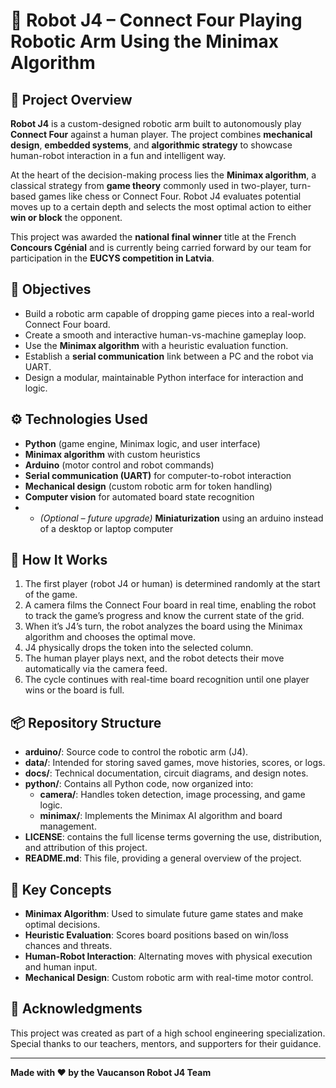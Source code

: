 # 🤖 Robot J4 – Connect Four Playing Robotic Arm Using the Minimax Algorithm

## 📌 Project Overview

**Robot J4** is a custom-designed robotic arm built to autonomously play **Connect Four** against a human player. The project combines **mechanical design**, **embedded systems**, and **algorithmic strategy** to showcase human-robot interaction in a fun and intelligent way.

At the heart of the decision-making process lies the **Minimax algorithm**, a classical strategy from **game theory** commonly used in two-player, turn-based games like chess or Connect Four. Robot J4 evaluates potential moves up to a certain depth and selects the most optimal action to either **win or block** the opponent.

This project was awarded the **national final winner** title at the French **Concours Cgénial** and is currently being carried forward by our team for participation in the **EUCYS competition in Latvia**.

## 🎯 Objectives

- Build a robotic arm capable of dropping game pieces into a real-world Connect Four board.
- Create a smooth and interactive human-vs-machine gameplay loop.
- Use the **Minimax algorithm** with a heuristic evaluation function.
- Establish a **serial communication** link between a PC and the robot via UART.
- Design a modular, maintainable Python interface for interaction and logic.

## ⚙️ Technologies Used

- **Python** (game engine, Minimax logic, and user interface)
- **Minimax algorithm** with custom heuristics
- **Arduino** (motor control and robot commands)
- **Serial communication (UART)** for computer-to-robot interaction
- **Mechanical design** (custom robotic arm for token handling)
- **Computer vision** for automated board state recognition
- - *(Optional – future upgrade)* **Miniaturization** using an arduino instead of a desktop or laptop computer

## 🚀 How It Works

1. The first player (robot J4 or human) is determined randomly at the start of the game.  
2. A camera films the Connect Four board in real time, enabling the robot to track the game’s progress and know the current state of the grid.  
3. When it’s J4’s turn, the robot analyzes the board using the Minimax algorithm and chooses the optimal move.  
4. J4 physically drops the token into the selected column.  
5. The human player plays next, and the robot detects their move automatically via the camera feed.  
6. The cycle continues with real-time board recognition until one player wins or the board is full.

## 📦 Repository Structure

- **arduino/**: Source code to control the robotic arm (J4).
- **data/**: Intended for storing saved games, move histories, scores, or logs.
- **docs/**: Technical documentation, circuit diagrams, and design notes.
- **python/**: Contains all Python code, now organized into:
  - **camera/**: Handles token detection, image processing, and game logic.
  - **minimax/**: Implements the Minimax AI algorithm and board management.
- **LICENSE**: contains the full license terms governing the use, distribution, and attribution of this project.
- **README.md**: This file, providing a general overview of the project.

## 🧠 Key Concepts

- **Minimax Algorithm**: Used to simulate future game states and make optimal decisions.
- **Heuristic Evaluation**: Scores board positions based on win/loss chances and threats.
- **Human-Robot Interaction**: Alternating moves with physical execution and human input.
- **Mechanical Design**: Custom robotic arm with real-time motor control.

## 🤝 Acknowledgments

This project was created as part of a high school engineering specialization.  
Special thanks to our teachers, mentors, and supporters for their guidance.

---

**Made with ❤️ by the Vaucanson Robot J4 Team**
